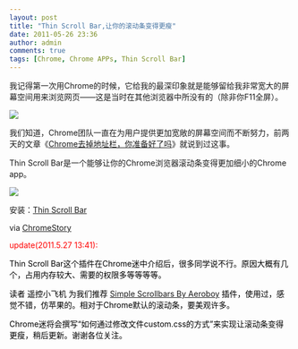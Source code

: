 ```yaml
---
layout: post
title: "Thin Scroll Bar,让你的滚动条变得更瘦"
date: 2011-05-26 23:36
author: admin
comments: true
tags: [Chrome, Chrome APPs, Thin Scroll Bar]
---
```

我记得第一次用Chrome的时候，它给我的最深印象就是能够留给我非常宽大的屏幕空间用来浏览网页——这是当时在其他浏览器中所没有的（除非你F11全屏）。

<a rel="attachment wp-att-12027" href="http://www.chromi.org/archives/12025/qq%e6%88%aa%e5%9b%be20110526232257"></a><a href="http://img.chromi.org/2011/05/QQ截图201105262322571.png">![](http://img.chromi.org/2011/05/QQ截图201105262322571.png)</a>

我们知道，Chrome团队一直在为用户提供更加宽敞的屏幕空间而不断努力，前两天的文章《<a href="http://www.chromi.org/archives/11948" target="_blank">Chrome去掉地址栏，你准备好了吗</a>》就说到过这事。

Thin Scroll Bar是一个能够让你的Chrome浏览器滚动条变得更加细小的Chrome app。

<a href="http://img.chromi.org/2011/05/QQ截图20110526232303.png">![](http://img.chromi.org/2011/05/QQ截图20110526232303.png)</a>

安装：<a href="https://chrome.google.com/webstore/detail/ojmmnceaidnmminjjffpndcbdibelgam?hl=zh-CN" target="_blank">Thin Scroll Bar</a>

via <a href="http://chromestory.com/2011/05/thin-scroll-bar-save-a-little-more-screen-space-extension/" target="_blank">ChromeStory</a>

<span style="color: #ff0000;"><!--more--></span>

<span style="color: #ff0000;">update(2011.5.27 13:41):</span>

<span style="color: #ff0000;"><span style="color: #000000;">Thin Scroll Bar这个插件在Chrome迷中介绍后，很多同学说不行。原因大概有几个，占用内存较大、需要的权限多等等等等。</span></span>

<span style="color: #ff0000;"><span style="color: #000000;">读者 遥控小飞机 为我们推荐 <a href="https://chrome.google.com/webstore/detail/lagmbbmdlgjncefjognkcadapmmkmphe?hl=en-US#" target="_blank">Simple Scrollbars By Aeroboy</a> 插件，使用过，感觉不错，仿苹果的。相对于Chrome默认的滚动条，要美观许多。</span></span>

<span style="color: #ff0000;"><span style="color: #000000;">Chrome迷将会撰写“如何通过修改文件custom.css的方式”来实现让滚动条变得更瘦，稍后更新。谢谢各位关注。</span></span>

